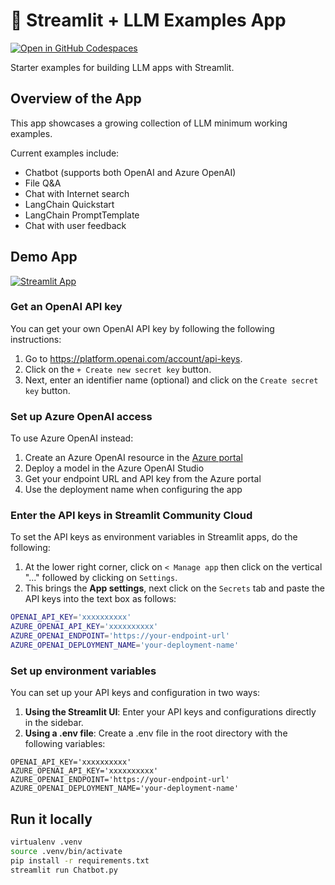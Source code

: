 # 🎈 Streamlit + LLM Examples App

[![Open in GitHub Codespaces](https://github.com/codespaces/badge.svg)](https://codespaces.new/streamlit/llm-examples?quickstart=1)

Starter examples for building LLM apps with Streamlit.

## Overview of the App

This app showcases a growing collection of LLM minimum working examples.

Current examples include:

- Chatbot (supports both OpenAI and Azure OpenAI)
- File Q&A
- Chat with Internet search
- LangChain Quickstart
- LangChain PromptTemplate
- Chat with user feedback

## Demo App

[![Streamlit App](https://static.streamlit.io/badges/streamlit_badge_black_white.svg)](https://llm-examples.streamlit.app/)

### Get an OpenAI API key

You can get your own OpenAI API key by following the following instructions:

1. Go to https://platform.openai.com/account/api-keys.
2. Click on the `+ Create new secret key` button.
3. Next, enter an identifier name (optional) and click on the `Create secret key` button.

### Set up Azure OpenAI access

To use Azure OpenAI instead:

1. Create an Azure OpenAI resource in the [Azure portal](https://portal.azure.com)
2. Deploy a model in the Azure OpenAI Studio
3. Get your endpoint URL and API key from the Azure portal
4. Use the deployment name when configuring the app

### Enter the API keys in Streamlit Community Cloud

To set the API keys as environment variables in Streamlit apps, do the following:

1. At the lower right corner, click on `< Manage app` then click on the vertical "..." followed by clicking on `Settings`.
2. This brings the **App settings**, next click on the `Secrets` tab and paste the API keys into the text box as follows:

```sh
OPENAI_API_KEY='xxxxxxxxxx'
AZURE_OPENAI_API_KEY='xxxxxxxxxx'
AZURE_OPENAI_ENDPOINT='https://your-endpoint-url'
AZURE_OPENAI_DEPLOYMENT_NAME='your-deployment-name'
```

### Set up environment variables

You can set up your API keys and configuration in two ways:

1. **Using the Streamlit UI**: Enter your API keys and configurations directly in the sidebar.
2. **Using a .env file**: Create a .env file in the root directory with the following variables:
```
OPENAI_API_KEY='xxxxxxxxxx'
AZURE_OPENAI_API_KEY='xxxxxxxxxx'
AZURE_OPENAI_ENDPOINT='https://your-endpoint-url'
AZURE_OPENAI_DEPLOYMENT_NAME='your-deployment-name'
```

## Run it locally

```sh
virtualenv .venv
source .venv/bin/activate
pip install -r requirements.txt
streamlit run Chatbot.py
```
